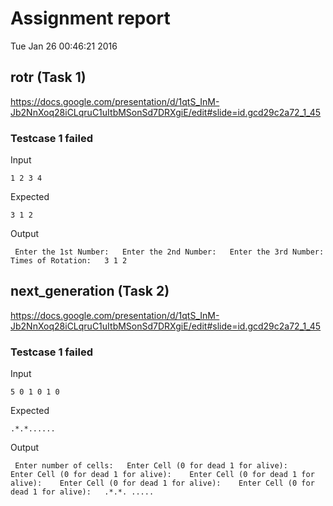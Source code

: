 # Assignment report
Tue Jan 26 00:46:21 2016
## rotr (Task 1)
https://docs.google.com/presentation/d/1qtS_InM-Jb2NnXoq28iCLqruC1uItbMSonSd7DRXgiE/edit#slide=id.gcd29c2a72_1_45

### Testcase 1 failed
Input
```
1 2 3 4
```


Expected
```
3 1 2
```


Output
```
 Enter the 1st Number:   Enter the 2nd Number:   Enter the 3rd Number:   Times of Rotation:   3 1 2 
```

## next_generation (Task 2)
https://docs.google.com/presentation/d/1qtS_InM-Jb2NnXoq28iCLqruC1uItbMSonSd7DRXgiE/edit#slide=id.gcd29c2a72_1_45

### Testcase 1 failed
Input
```
5 0 1 0 1 0
```


Expected
```
.*.*......
```


Output
```
 Enter number of cells:   Enter Cell (0 for dead 1 for alive):    Enter Cell (0 for dead 1 for alive):    Enter Cell (0 for dead 1 for alive):    Enter Cell (0 for dead 1 for alive):    Enter Cell (0 for dead 1 for alive):   .*.*. ..... 
```

